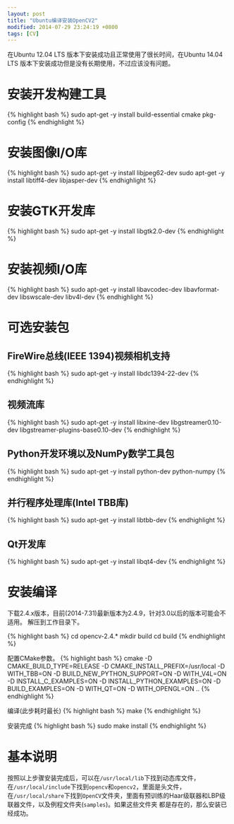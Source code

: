 ```yaml
---
layout: post
title: "Ubuntu编译安装OpenCV2"
modified: 2014-07-29 23:24:19 +0800
tags: [CV]
---
```

在Ubuntu 12.04 LTS 版本下安装成功且正常使用了很长时间，在Ubuntu 14.04 LTS 版本下安装成功但是没有长期使用，不过应该没有问题。

# 安装开发构建工具
{% highlight bash %}
sudo apt-get -y install build-essential cmake pkg-config
{% endhighlight %}

# 安装图像I/O库
{% highlight bash %}
sudo apt-get -y install libjpeg62-dev
sudo apt-get -y install libtiff4-dev libjasper-dev
{% endhighlight %}

# 安装GTK开发库
{% highlight bash %}
sudo apt-get -y install  libgtk2.0-dev
{% endhighlight %}

# 安装视频I/O库
{% highlight bash %}
 sudo apt-get -y install libavcodec-dev libavformat-dev libswscale-dev libv4l-dev
{% endhighlight %}

# 可选安装包

## FireWire总线(IEEE 1394)视频相机支持
{% highlight bash %}
sudo apt-get -y install libdc1394-22-dev
{% endhighlight %}

## 视频流库
{% highlight bash %}
sudo apt-get -y install libxine-dev libgstreamer0.10-dev libgstreamer-plugins-base0.10-dev
{% endhighlight %}

## Python开发环境以及NumPy数学工具包
{% highlight bash %}
sudo apt-get -y install python-dev python-numpy
{% endhighlight %}

## 并行程序处理库(Intel TBB库)
{% highlight bash %}
sudo apt-get -y install libtbb-dev
{% endhighlight %}

## Qt开发库
{% highlight bash %}
sudo apt-get -y install libqt4-dev
{% endhighlight %}

# 安装编译
下载2.4.x版本，目前(2014-7.31)最新版本为2.4.9，针对3.0以后的版本可能会不适用。
解压到工作目录下。

{% highlight bash %}
cd opencv-2.4.*
mkdir build
cd build
{% endhighlight %}

配置CMake参数。
{% highlight bash %}
cmake -D CMAKE_BUILD_TYPE=RELEASE -D CMAKE_INSTALL_PREFIX=/usr/local -D WITH_TBB=ON -D BUILD_NEW_PYTHON_SUPPORT=ON -D WITH_V4L=ON -D INSTALL_C_EXAMPLES=ON -D INSTALL_PYTHON_EXAMPLES=ON -D BUILD_EXAMPLES=ON -D WITH_QT=ON -D WITH_OPENGL=ON ..
{% endhighlight %}

编译(此步耗时最长)
{% highlight bash %}
make
{% endhighlight %}

安装完成
{% highlight bash %}
sudo make install
{% endhighlight %}

# 基本说明

按照以上步骤安装完成后，可以在`/usr/local/lib`下找到动态库文件，在`/usr/local/include`下找到`opencv`和`opencv2`，里面是头文件，
在`/usr/local/share`下找到`OpenCV`文件夹，里面有预训练的Haar级联器和LBP级联器文件，以及例程文件夹(`samples`)。如果这些文件夹
都是存在的，那么安装已经成功。
